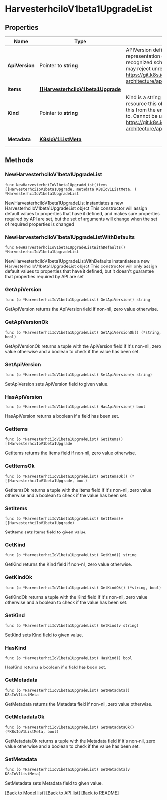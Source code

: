 # HarvesterhciIoV1beta1UpgradeList

## Properties

Name | Type | Description | Notes
------------ | ------------- | ------------- | -------------
**ApiVersion** | Pointer to **string** | APIVersion defines the versioned schema of this representation of an object. Servers should convert recognized schemas to the latest internal value, and may reject unrecognized values. More info: https://git.k8s.io/community/contributors/devel/sig-architecture/api-conventions.md#resources | [optional] 
**Items** | [**[]HarvesterhciIoV1beta1Upgrade**](HarvesterhciIoV1beta1Upgrade.md) |  | 
**Kind** | Pointer to **string** | Kind is a string value representing the REST resource this object represents. Servers may infer this from the endpoint the client submits requests to. Cannot be updated. In CamelCase. More info: https://git.k8s.io/community/contributors/devel/sig-architecture/api-conventions.md#types-kinds | [optional] 
**Metadata** | [**K8sIoV1ListMeta**](K8sIoV1ListMeta.md) |  | [default to {}]

## Methods

### NewHarvesterhciIoV1beta1UpgradeList

`func NewHarvesterhciIoV1beta1UpgradeList(items []HarvesterhciIoV1beta1Upgrade, metadata K8sIoV1ListMeta, ) *HarvesterhciIoV1beta1UpgradeList`

NewHarvesterhciIoV1beta1UpgradeList instantiates a new HarvesterhciIoV1beta1UpgradeList object
This constructor will assign default values to properties that have it defined,
and makes sure properties required by API are set, but the set of arguments
will change when the set of required properties is changed

### NewHarvesterhciIoV1beta1UpgradeListWithDefaults

`func NewHarvesterhciIoV1beta1UpgradeListWithDefaults() *HarvesterhciIoV1beta1UpgradeList`

NewHarvesterhciIoV1beta1UpgradeListWithDefaults instantiates a new HarvesterhciIoV1beta1UpgradeList object
This constructor will only assign default values to properties that have it defined,
but it doesn't guarantee that properties required by API are set

### GetApiVersion

`func (o *HarvesterhciIoV1beta1UpgradeList) GetApiVersion() string`

GetApiVersion returns the ApiVersion field if non-nil, zero value otherwise.

### GetApiVersionOk

`func (o *HarvesterhciIoV1beta1UpgradeList) GetApiVersionOk() (*string, bool)`

GetApiVersionOk returns a tuple with the ApiVersion field if it's non-nil, zero value otherwise
and a boolean to check if the value has been set.

### SetApiVersion

`func (o *HarvesterhciIoV1beta1UpgradeList) SetApiVersion(v string)`

SetApiVersion sets ApiVersion field to given value.

### HasApiVersion

`func (o *HarvesterhciIoV1beta1UpgradeList) HasApiVersion() bool`

HasApiVersion returns a boolean if a field has been set.

### GetItems

`func (o *HarvesterhciIoV1beta1UpgradeList) GetItems() []HarvesterhciIoV1beta1Upgrade`

GetItems returns the Items field if non-nil, zero value otherwise.

### GetItemsOk

`func (o *HarvesterhciIoV1beta1UpgradeList) GetItemsOk() (*[]HarvesterhciIoV1beta1Upgrade, bool)`

GetItemsOk returns a tuple with the Items field if it's non-nil, zero value otherwise
and a boolean to check if the value has been set.

### SetItems

`func (o *HarvesterhciIoV1beta1UpgradeList) SetItems(v []HarvesterhciIoV1beta1Upgrade)`

SetItems sets Items field to given value.


### GetKind

`func (o *HarvesterhciIoV1beta1UpgradeList) GetKind() string`

GetKind returns the Kind field if non-nil, zero value otherwise.

### GetKindOk

`func (o *HarvesterhciIoV1beta1UpgradeList) GetKindOk() (*string, bool)`

GetKindOk returns a tuple with the Kind field if it's non-nil, zero value otherwise
and a boolean to check if the value has been set.

### SetKind

`func (o *HarvesterhciIoV1beta1UpgradeList) SetKind(v string)`

SetKind sets Kind field to given value.

### HasKind

`func (o *HarvesterhciIoV1beta1UpgradeList) HasKind() bool`

HasKind returns a boolean if a field has been set.

### GetMetadata

`func (o *HarvesterhciIoV1beta1UpgradeList) GetMetadata() K8sIoV1ListMeta`

GetMetadata returns the Metadata field if non-nil, zero value otherwise.

### GetMetadataOk

`func (o *HarvesterhciIoV1beta1UpgradeList) GetMetadataOk() (*K8sIoV1ListMeta, bool)`

GetMetadataOk returns a tuple with the Metadata field if it's non-nil, zero value otherwise
and a boolean to check if the value has been set.

### SetMetadata

`func (o *HarvesterhciIoV1beta1UpgradeList) SetMetadata(v K8sIoV1ListMeta)`

SetMetadata sets Metadata field to given value.



[[Back to Model list]](../README.md#documentation-for-models) [[Back to API list]](../README.md#documentation-for-api-endpoints) [[Back to README]](../README.md)


